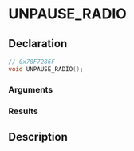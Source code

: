 # UNPAUSE_RADIO

## Declaration
```cpp
// 0x78F7286F
void UNPAUSE_RADIO();
```

### Arguments

### Results

## Description
